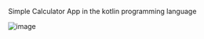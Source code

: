 Simple Calculator App in the kotlin programming language

![image](https://user-images.githubusercontent.com/66213277/215082072-3ae4de73-554a-4648-a695-d9e4965b5346.png)
